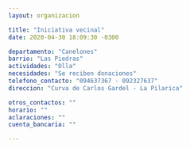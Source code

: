```yaml
---
layout: organizacion

title: "Iniciativa vecinal"
date: 2020-04-30 18:09:30 -0300

departamento: "Canelones"
barrio: "Las Piedras"
actividades: "Olla"
necesidades: "Se reciben donaciones"
telefono_contacto: "094637367 - 092327637"
direccion: "Curva de Carlos Gardel - La Pilarica"

otros_contactos: ""
horario: ""
aclaraciones: ""
cuenta_bancaria: ""

---
```

